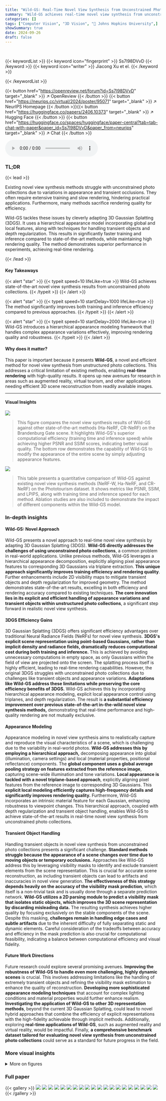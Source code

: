 ```yaml
---
title: "Wild-GS: Real-Time Novel View Synthesis from Unconstrained Photo Collections"
summary: "Wild-GS achieves real-time novel view synthesis from unconstrained photos by efficiently adapting 3D Gaussian Splatting, significantly improving speed and quality over existing methods."
categories: []
tags: ["Computer Vision", "3D Vision", "🏢 Johns Hopkins University",]
showSummary: true
date: 2024-09-26
draft: false
---
```


<br>

{{< keywordList >}}
{{< keyword icon="fingerprint" >}} Ss7l98DVvD {{< /keyword >}}
{{< keyword icon="writer" >}} Jiacong Xu et el. {{< /keyword >}}
 
{{< /keywordList >}}

{{< button href="https://openreview.net/forum?id=Ss7l98DVvD" target="_blank" >}}
↗ OpenReview
{{< /button >}}
{{< button href="https://neurips.cc/virtual/2024/poster/95071" target="_blank" >}}
↗ NeurIPS Homepage
{{< /button >}}{{< button href="https://huggingface.co/papers/2406.10373" target="_blank" >}}
↗ Hugging Face
{{< /button >}}
{{< button href="https://huggingface.co/spaces/huggingface/paper-central?tab=tab-chat-with-paper&paper_id=Ss7l98DVvD&paper_from=neurips" target="_blank" >}}
↗ Chat
{{< /button >}}



<audio controls>
    <source src="https://ai-paper-reviewer.com/Ss7l98DVvD/podcast.wav" type="audio/wav">
    Your browser does not support the audio element.
</audio>


### TL;DR


{{< lead >}}

Existing novel view synthesis methods struggle with unconstrained photo collections due to variations in appearance and transient occlusions.  They often require extensive training and slow rendering, hindering practical applications.  Furthermore, many methods sacrifice rendering quality for efficiency.

Wild-GS tackles these issues by cleverly adapting 3D Gaussian Splatting (3DGS). It uses a hierarchical appearance model incorporating global and local features, along with techniques for handling transient objects and depth regularization. This results in significantly faster training and inference compared to state-of-the-art methods, while maintaining high rendering quality.  The method demonstrates superior performance in experiments, achieving real-time rendering.

{{< /lead >}}


#### Key Takeaways

{{< alert "star" >}}
{{< typeit speed=10 lifeLike=true >}} Wild-GS achieves state-of-the-art novel view synthesis results from unconstrained photo collections. {{< /typeit >}}
{{< /alert >}}

{{< alert "star" >}}
{{< typeit speed=10 startDelay=1000 lifeLike=true >}} The method significantly improves both training and inference efficiency compared to previous approaches. {{< /typeit >}}
{{< /alert >}}

{{< alert "star" >}}
{{< typeit speed=10 startDelay=2000 lifeLike=true >}} Wild-GS introduces a hierarchical appearance modeling framework that handles complex appearance variations effectively, improving rendering quality and robustness. {{< /typeit >}}
{{< /alert >}}

#### Why does it matter?
This paper is important because it presents **Wild-GS**, a novel and efficient method for novel view synthesis from unstructured photo collections.  This addresses a critical limitation of existing methods, enabling **real-time rendering** with high-quality results.  It opens up new avenues for research in areas such as augmented reality, virtual tourism, and other applications needing efficient 3D scene reconstruction from readily available images.

------
#### Visual Insights



![](https://ai-paper-reviewer.com/Ss7l98DVvD/figures_1_1.jpg)

> This figure compares the novel view synthesis results of Wild-GS against other state-of-the-art methods (Ha-NeRF, CR-NeRF) on the Brandenburg Gate scene.  It highlights Wild-GS's superior computational efficiency (training time and inference speed) while achieving higher PSNR and SSIM scores, indicating better visual quality. The bottom row demonstrates the capability of Wild-GS to modify the appearance of the entire scene by simply adjusting appearance features.





![](https://ai-paper-reviewer.com/Ss7l98DVvD/tables_6_1.jpg)

> This table presents a quantitative comparison of Wild-GS against existing novel view synthesis methods (NeRF-W, Ha-NeRF, and CR-NeRF) on the Phototourism dataset.  It shows metrics like PSNR, SSIM, and LPIPS, along with training time and inference speed for each method.  Ablation studies are also included to demonstrate the impact of different components within the Wild-GS model.





### In-depth insights


#### Wild-GS: Novel Approach
Wild-GS presents a novel approach to real-time novel view synthesis by adapting 3D Gaussian Splatting (3DGS).  **Wild-GS directly addresses the challenges of using unconstrained photo collections**, a common problem in real-world applications. Unlike previous methods, Wild-GS leverages a hierarchical appearance decomposition, explicitly aligning pixel appearance features to corresponding 3D Gaussians via triplane extraction.  **This unique approach significantly improves training efficiency and rendering quality**. Further enhancements include 2D visibility maps to mitigate transient objects and depth regularization for improved geometry. The method demonstrates state-of-the-art results, excelling in both efficiency and rendering accuracy compared to existing techniques. **The core innovation lies in its explicit and efficient handling of appearance variations and transient objects within unstructured photo collections**, a significant step forward in realistic novel view synthesis.

#### 3DGS Efficiency Gains
3D Gaussian Splatting (3DGS) offers significant efficiency advantages over traditional Neural Radiance Fields (NeRFs) for novel view synthesis.  **3DGS's explicit scene representation using point-based Gaussians, rather than implicit density and radiance fields, dramatically reduces computational cost during both training and inference.** This is achieved by avoiding unnecessary computations in empty space, as only Gaussians within the field of view are projected onto the screen.  The splatting process itself is highly efficient, leading to real-time rendering capabilities.  However, the original 3DGS struggles with unconstrained photo collections due to challenges like transient objects and appearance variations.  **Adaptations like Wild-GS address these limitations while preserving the core efficiency benefits of 3DGS.**  Wild-GS achieves this by incorporating hierarchical appearance modeling, explicit local appearance control using triplanes, and depth regularization.  The result is **a substantial efficiency improvement over previous state-of-the-art in-the-wild novel view synthesis methods,**  demonstrating that real-time performance and high-quality rendering are not mutually exclusive.

#### Appearance Modeling
Appearance modeling in novel view synthesis aims to realistically capture and reproduce the visual characteristics of a scene, which is challenging due to the variability in real-world photos.  **Wild-GS addresses this by employing a hierarchical approach,** decomposing appearance into global (illumination, camera settings) and local (material properties, positional reflectance) components. The **global component uses a global average pooling strategy on features extracted from the reference image**, capturing scene-wide illumination and tone variations. **Local appearance is tackled with a novel triplane-based approach**, explicitly aligning pixel features from the reference image to corresponding 3D Gaussians.  This **explicit local modeling efficiently captures high-frequency details and significantly improves rendering quality.**  Furthermore, Wild-GS incorporates an intrinsic material feature for each Gaussian, enhancing robustness to viewpoint changes. This hierarchical approach, coupled with depth regularization and transient object handling, enables Wild-GS to achieve state-of-the-art results in real-time novel view synthesis from unconstrained photo collections.

#### Transient Object Handling
Handling transient objects in novel view synthesis from unconstrained photo collections presents a significant challenge.  **Standard methods struggle because the appearance of a scene changes over time due to moving objects or temporary occlusions.**  Approaches like Wild-GS address this by leveraging visibility masks to identify and exclude transient elements from the scene representation. This is crucial for accurate scene reconstruction, as including transient objects can lead to artifacts and inaccuracies in novel view generation.  **The effectiveness of this strategy depends heavily on the accuracy of the visibility mask prediction**, which itself is a non-trivial task and is usually done through a separate prediction network. **Wild-GS utilizes a 2D parsing module to predict a visibility mask that isolates static objects, which improves the 3D scene representation by discarding misleading data.**  The resulting synthesis achieves higher quality by focusing exclusively on the stable components of the scene.  Despite this masking,  **challenges remain in handling edge cases and subtle artifacts** due to the inherent difficulty of fully separating static and dynamic elements.   Careful consideration of the tradeoffs between accuracy and efficiency in the mask prediction is also crucial for computational feasibility, indicating a balance between computational efficiency and visual fidelity.

#### Future Work Directions
Future research could explore several promising avenues.  **Improving the robustness of Wild-GS to handle even more challenging, highly dynamic scenes** is crucial. This involves addressing limitations like the handling of extremely transient objects and refining the visibility mask estimation to enhance the quality of reconstruction.  **Developing more sophisticated appearance modeling techniques** that account for complex lighting conditions and material properties would further enhance realism. **Investigating the application of Wild-GS to other 3D representation methods**, beyond the current 3D Gaussian Splatting, could lead to novel hybrid approaches that combine the efficiency of explicit representations with the high-fidelity achievable through implicit methods.  Additionally, exploring **real-time applications of Wild-GS**, such as augmented reality and virtual reality, would be impactful. Finally, **a comprehensive benchmark dataset tailored for evaluating novel view synthesis from unconstrained photo collections** could serve as a standard for future progress in the field.


### More visual insights

<details>
<summary>More on figures
</summary>


![](https://ai-paper-reviewer.com/Ss7l98DVvD/figures_3_1.jpg)

> This figure illustrates the architecture of Wild-GS, which consists of three main components: 2D Parsing Module, 3D Wrapping Module, and a fusion network. The 2D Parsing Module extracts the visibility mask and global appearance embedding from the reference view. The 3D Wrapping Module uses the depth information from 3DGS to back-project the reference image and constructs the 3D point cloud. This point cloud is then used to generate triplane features, which are used by each 3D Gaussian to query its local appearance embedding. Finally, the fusion network combines the global and local embeddings with the intrinsic feature to predict the SH coefficients for RGB rasterization.


![](https://ai-paper-reviewer.com/Ss7l98DVvD/figures_5_1.jpg)

> This figure shows the process of generating triplane features from the reference image's point cloud in Wild-GS.  (a) illustrates the back-projection of the point cloud onto three orthogonal planes and their reverses to create six triplane color maps (Cxy, Cyz, Czx, Cry, C’yz, C’zx). (b) demonstrates an efficiency improvement by cropping the original triplane to a smaller Axis-Aligned Bounding Box (AABB) which contains most of the 3D Gaussian points, thereby reducing computation.


![](https://ai-paper-reviewer.com/Ss7l98DVvD/figures_7_1.jpg)

> This figure shows a visual comparison of the rendering quality produced by different novel view synthesis methods on three example scenes from the Phototourism dataset.  The methods compared are NeRF-W, Ha-NeRF, CR-NeRF, and the proposed Wild-GS (trained for 15k and 30k iterations).  Each row represents a different scene. For each scene, the ground truth image is shown alongside the results from each method.  Red boxes highlight areas where appearance differences are particularly noticeable, while blue boxes highlight areas with geometric discrepancies.


![](https://ai-paper-reviewer.com/Ss7l98DVvD/figures_7_2.jpg)

> This figure shows the results of an ablation study on the Wild-GS model.  It compares the full Wild-GS model to versions where depth regularization, the transient mask, and global appearance encoding have been removed, individually.  The red boxes highlight areas where the removal of these components leads to missing geometry or color inconsistencies. The figure demonstrates the importance of each component for the quality of novel view synthesis.


![](https://ai-paper-reviewer.com/Ss7l98DVvD/figures_8_1.jpg)

> This figure demonstrates the appearance and style transfer capabilities of Wild-GS and CR-NeRF.  It shows novel view synthesis results where the appearance of the scene has been altered using different reference images, both from within and outside the training datasets used to train the models. The results highlight the ability of Wild-GS to more accurately capture and transfer the appearance of the reference image compared to CR-NeRF, showcasing the superior performance of Wild-GS in appearance and style transfer tasks.


![](https://ai-paper-reviewer.com/Ss7l98DVvD/figures_14_1.jpg)

> This figure compares the visual results of Wild-GS with a concurrent work, GS-W, and also shows the effects of removing the local appearance embedding and intrinsic feature from the Wild-GS model.  The top row shows three images: Ground Truth, Wild-GS, and GS-W. The bottom row shows Wild-GS, Wild-GS without local appearance, and Wild-GS without intrinsic features. The yellow boxes highlight details, and it is evident that Wild-GS shows improved details and visual quality compared to GS-W.  The ablation study demonstrates that both the local appearance and intrinsic features are essential for high-quality results.


![](https://ai-paper-reviewer.com/Ss7l98DVvD/figures_15_1.jpg)

> This figure visualizes the transient masks generated by the Wild-GS model.  The masks identify areas of the image containing transient objects, which are those that change between different views of the scene, like moving people or vehicles. The unsupervised learning process means the model learns to identify these areas without explicit training data specifying where transient objects are. The masks allow the model to focus on static elements when rendering novel views, which improves the quality and consistency of the synthetic images.


![](https://ai-paper-reviewer.com/Ss7l98DVvD/figures_15_2.jpg)

> This figure compares the novel view synthesis results of Wild-GS against other state-of-the-art methods (Ha-NeRF, CR-NeRF) on the Brandenburg Gate scene. Wild-GS demonstrates superior performance in terms of both visual quality (PSNR and SSIM) and computational efficiency (training time and inference speed).  The figure highlights Wild-GS's ability to reconstruct fine details and handle complex scenes with dynamic appearance changes more effectively than previous methods.


</details>






### Full paper

{{< gallery >}}
<img src="https://ai-paper-reviewer.com/Ss7l98DVvD/1.png" class="grid-w50 md:grid-w33 xl:grid-w25" />
<img src="https://ai-paper-reviewer.com/Ss7l98DVvD/2.png" class="grid-w50 md:grid-w33 xl:grid-w25" />
<img src="https://ai-paper-reviewer.com/Ss7l98DVvD/3.png" class="grid-w50 md:grid-w33 xl:grid-w25" />
<img src="https://ai-paper-reviewer.com/Ss7l98DVvD/4.png" class="grid-w50 md:grid-w33 xl:grid-w25" />
<img src="https://ai-paper-reviewer.com/Ss7l98DVvD/5.png" class="grid-w50 md:grid-w33 xl:grid-w25" />
<img src="https://ai-paper-reviewer.com/Ss7l98DVvD/6.png" class="grid-w50 md:grid-w33 xl:grid-w25" />
<img src="https://ai-paper-reviewer.com/Ss7l98DVvD/7.png" class="grid-w50 md:grid-w33 xl:grid-w25" />
<img src="https://ai-paper-reviewer.com/Ss7l98DVvD/8.png" class="grid-w50 md:grid-w33 xl:grid-w25" />
<img src="https://ai-paper-reviewer.com/Ss7l98DVvD/9.png" class="grid-w50 md:grid-w33 xl:grid-w25" />
<img src="https://ai-paper-reviewer.com/Ss7l98DVvD/10.png" class="grid-w50 md:grid-w33 xl:grid-w25" />
<img src="https://ai-paper-reviewer.com/Ss7l98DVvD/11.png" class="grid-w50 md:grid-w33 xl:grid-w25" />
<img src="https://ai-paper-reviewer.com/Ss7l98DVvD/12.png" class="grid-w50 md:grid-w33 xl:grid-w25" />
<img src="https://ai-paper-reviewer.com/Ss7l98DVvD/13.png" class="grid-w50 md:grid-w33 xl:grid-w25" />
<img src="https://ai-paper-reviewer.com/Ss7l98DVvD/14.png" class="grid-w50 md:grid-w33 xl:grid-w25" />
<img src="https://ai-paper-reviewer.com/Ss7l98DVvD/15.png" class="grid-w50 md:grid-w33 xl:grid-w25" />
<img src="https://ai-paper-reviewer.com/Ss7l98DVvD/16.png" class="grid-w50 md:grid-w33 xl:grid-w25" />
<img src="https://ai-paper-reviewer.com/Ss7l98DVvD/17.png" class="grid-w50 md:grid-w33 xl:grid-w25" />
<img src="https://ai-paper-reviewer.com/Ss7l98DVvD/18.png" class="grid-w50 md:grid-w33 xl:grid-w25" />
<img src="https://ai-paper-reviewer.com/Ss7l98DVvD/19.png" class="grid-w50 md:grid-w33 xl:grid-w25" />
<img src="https://ai-paper-reviewer.com/Ss7l98DVvD/20.png" class="grid-w50 md:grid-w33 xl:grid-w25" />
{{< /gallery >}}